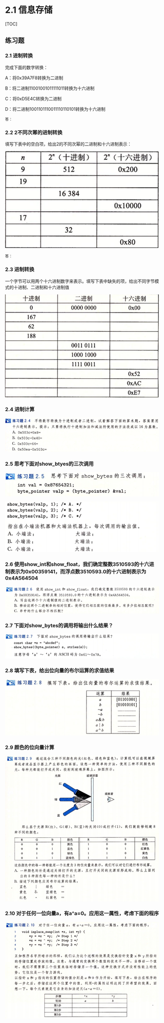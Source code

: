 # 2.1 信息存储

\[TOC]

## 练习题

### 2.1 进制转换

完成下面的数字转换：

A：将0x39A7F8转换为二进制

B：将二进制11001001011111011转换为十六进制

C：将0xD5E4C转换为二进制

D：将二进制1001101110011110110101转换为十六进制

```
答： 
```



### 2.2 2不同次幂的进制转换

填写下表中的空白项，给出2的不同次幂的二进制和十六进制表示：

![](<../.gitbook/assets/image (1) (1).png>)

```
答： 
```



### 2.3 进制转换

一个字节可以用两个十六进制数字来表示。填写下表中缺失的项，给出不同字节模式的十进制、二进制和十六进制值

![2.3](../.gitbook/assets/image.png)



### 2.4 进制计算

![2.4](<../.gitbook/assets/image (2).png>)

### 2.5 思考下面对show\_btyes的三次调用

![](<../.gitbook/assets/image (6).png>)

![2.5](<../.gitbook/assets/image (5).png>)

### 2.6 使用show\_int和show\_float，我们确定整数3510593的十六进制表示为0x00359141，而浮点数3510593.0的十六进制表示为0x4A564504

![2.6](<../.gitbook/assets/image (4).png>)

### 2.7 下面对show\_bytes的调用将输出什么结果？

![2.7](<../.gitbook/assets/image (3).png>)

### 2.8 填写下表，给出位向量的布尔运算的求值结果

![2.8](<../.gitbook/assets/image (1).png>)



### 2.9 颜色的位向量计算

![2.9](<../.gitbook/assets/image (8).png>)

### 2.10 对于任何一位向量a，有a^a=0。应用这一属性，考虑下面的程序&#x20;

![2.10](<../.gitbook/assets/image (7).png>)
